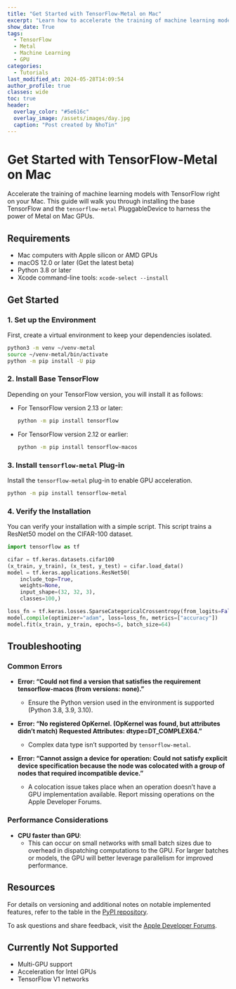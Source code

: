 ```yaml
---
title: "Get Started with TensorFlow-Metal on Mac"
excerpt: "Learn how to accelerate the training of machine learning models using TensorFlow with Metal on Mac GPUs. This guide covers the installation steps and troubleshooting tips."
show_date: True
tags:
  - TensorFlow
  - Metal
  - Machine Learning
  - GPU
categories:
  - Tutorials
last_modified_at: 2024-05-28T14:09:54
author_profile: true
classes: wide 
toc: true
header:
  overlay_color: "#5e616c"
  overlay_image: /assets/images/day.jpg
  caption: "Post created by NhoTin"
---
```


# Get Started with TensorFlow-Metal on Mac

Accelerate the training of machine learning models with TensorFlow right on your Mac. This guide will walk you through installing the base TensorFlow and the `tensorflow-metal` PluggableDevice to harness the power of Metal on Mac GPUs.

## Requirements

- Mac computers with Apple silicon or AMD GPUs
- macOS 12.0 or later (Get the latest beta)
- Python 3.8 or later
- Xcode command-line tools: `xcode-select --install`

## Get Started

### 1. Set up the Environment

First, create a virtual environment to keep your dependencies isolated.

```sh
python3 -m venv ~/venv-metal
source ~/venv-metal/bin/activate
python -m pip install -U pip
```

### 2. Install Base TensorFlow

Depending on your TensorFlow version, you will install it as follows:

- For TensorFlow version 2.13 or later:

  ```sh
  python -m pip install tensorflow
  ```

- For TensorFlow version 2.12 or earlier:

  ```sh
  python -m pip install tensorflow-macos
  ```

### 3. Install `tensorflow-metal` Plug-in

Install the `tensorflow-metal` plug-in to enable GPU acceleration.

```sh
python -m pip install tensorflow-metal
```

### 4. Verify the Installation

You can verify your installation with a simple script. This script trains a ResNet50 model on the CIFAR-100 dataset.

```python
import tensorflow as tf

cifar = tf.keras.datasets.cifar100
(x_train, y_train), (x_test, y_test) = cifar.load_data()
model = tf.keras.applications.ResNet50(
    include_top=True,
    weights=None,
    input_shape=(32, 32, 3),
    classes=100,)

loss_fn = tf.keras.losses.SparseCategoricalCrossentropy(from_logits=False)
model.compile(optimizer="adam", loss=loss_fn, metrics=["accuracy"])
model.fit(x_train, y_train, epochs=5, batch_size=64)
```

## Troubleshooting

### Common Errors

- **Error: “Could not find a version that satisfies the requirement tensorflow-macos (from versions: none).”**
  - Ensure the Python version used in the environment is supported (Python 3.8, 3.9, 3.10).

- **Error: “No registered OpKernel. (OpKernel was found, but attributes didn’t match) Requested Attributes: dtype=DT_COMPLEX64.”**
  - Complex data type isn’t supported by `tensorflow-metal`.

- **Error: “Cannot assign a device for operation: Could not satisfy explicit device specification because the node was colocated with a group of nodes that required incompatible device.”**
  - A colocation issue takes place when an operation doesn’t have a GPU implementation available. Report missing operations on the Apple Developer Forums.

### Performance Considerations

- **CPU faster than GPU**: 
  - This can occur on small networks with small batch sizes due to overhead in dispatching computations to the GPU. For larger batches or models, the GPU will better leverage parallelism for improved performance.

## Resources

For details on versioning and additional notes on notable implemented features, refer to the table in the [PyPI repository](https://pypi.org/).

To ask questions and share feedback, visit the [Apple Developer Forums](https://developer.apple.com/forums/).

## Currently Not Supported

- Multi-GPU support
- Acceleration for Intel GPUs
- TensorFlow V1 networks
